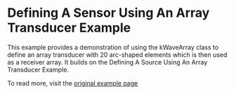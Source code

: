 # Defining A Sensor Using An Array Transducer Example

This example provides a demonstration of using the kWaveArray class to define an array transducer with 20 arc-shaped elements which is then used as a receiver array. It builds on the Defining A Source Using An Array Transducer Example.

To read more, visit the [original example page](http://www.k-wave.org/documentation/example_at_array_as_sensor.php)